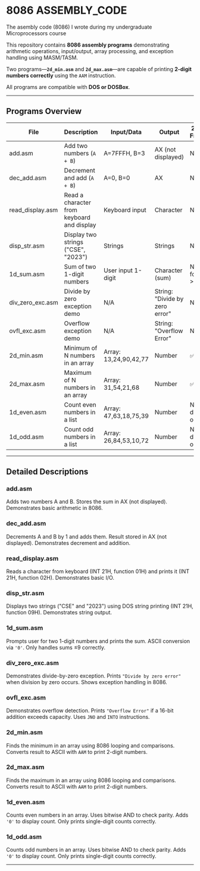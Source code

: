 # 8086 ASSEMBLY_CODE
The asembly code (8086) I wrote during my undergraduate Microprocessors course

This repository contains **8086 assembly programs** demonstrating arithmetic operations, input/output, array processing, and exception handling using MASM/TASM.  

Two programs—**`2d_min.asm`** and **`2d_max.asm`**—are capable of printing **2-digit numbers correctly** using the `AAM` instruction.  

All programs are compatible with **DOS or DOSBox**.

---

## Programs Overview

| File | Description | Input/Data | Output | 2-Digit Friendly | Processor/Environment |
|------|-------------|------------|--------|-----------------|---------------------|
| add.asm | Add two numbers (`A + B`) | A=7FFFH, B=3 | AX (not displayed) | No | 8086 |
| dec_add.asm | Decrement and add (`A + B`) | A=0, B=0 | AX | No | 8086 |
| read_display.asm | Read a character from keyboard and display | Keyboard input | Character | No | 8086 |
| disp_str.asm | Display two strings ("CSE", "2023") | Strings | Strings | No | 8086 |
| 1d_sum.asm | Sum of two 1-digit numbers | User input 1-digit | Character (sum) | No (fails for sum >9) | 8086 |
| div_zero_exc.asm | Divide by zero exception demo | N/A | String: "Divide by zero error" | No | 8086 |
| ovfl_exc.asm | Overflow exception demo | N/A | String: "Overflow Error" | No | 8086 |
| 2d_min.asm | Minimum of N numbers in an array | Array: 13,24,90,42,77 | Number | ✅ Yes | 8086 |
| 2d_max.asm | Maximum of N numbers in an array | Array: 31,54,21,68 | Number | ✅ Yes | 8086 |
| 1d_even.asm | Count even numbers in a list | Array: 47,63,18,75,39 | Number | No (1-digit only) | 8086 |
| 1d_odd.asm | Count odd numbers in a list | Array: 26,84,53,10,72 | Number | No (1-digit only) | 8086 |

---

## Detailed Descriptions

### **add.asm**
Adds two numbers A and B. Stores the sum in AX (not displayed). Demonstrates basic arithmetic in 8086.

### **dec_add.asm**
Decrements A and B by 1 and adds them. Result stored in AX (not displayed). Demonstrates decrement and addition.

### **read_display.asm**
Reads a character from keyboard (INT 21H, function 01H) and prints it (INT 21H, function 02H). Demonstrates basic I/O.

### **disp_str.asm**
Displays two strings ("CSE" and "2023") using DOS string printing (INT 21H, function 09H). Demonstrates string output.

### **1d_sum.asm**
Prompts user for two 1-digit numbers and prints the sum. ASCII conversion via `'0'`. Only handles sums ≤9 correctly.

### **div_zero_exc.asm**
Demonstrates divide-by-zero exception. Prints `"Divide by zero error"` when division by zero occurs. Shows exception handling in 8086.

### **ovfl_exc.asm**
Demonstrates overflow detection. Prints `"Overflow Error"` if a 16-bit addition exceeds capacity. Uses `JNO` and `INTO` instructions.

### **2d_min.asm**
Finds the minimum in an array using 8086 looping and comparisons. Converts result to ASCII with `AAM` to print 2-digit numbers.

### **2d_max.asm**
Finds the maximum in an array using 8086 looping and comparisons. Converts result to ASCII with `AAM` to print 2-digit numbers.

### **1d_even.asm**
Counts even numbers in an array. Uses bitwise AND to check parity. Adds `'0'` to display count. Only prints single-digit counts correctly.

### **1d_odd.asm**
Counts odd numbers in an array. Uses bitwise AND to check parity. Adds `'0'` to display count. Only prints single-digit counts correctly.

---
